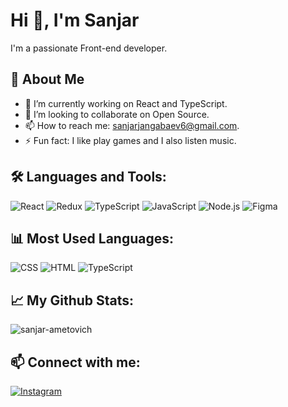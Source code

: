 # Hi 👋, I'm Sanjar

I'm a passionate Front-end developer.

## 🚀 About Me
- 🔭 I’m currently working on React and TypeScript.
- 👯 I’m looking to collaborate on Open Source.
- 📫 How to reach me: sanjarjangabaev6@gmail.com.
- ⚡ Fun fact: I like play games and I also listen music.

## 🛠️ Languages and Tools:
![React](https://img.shields.io/badge/React-20232A?style=for-the-badge&logo=react&logoColor=61DAFB)
![Redux](https://img.shields.io/badge/Redux-593D88?style=for-the-badge&logo=redux&logoColor=white)
![TypeScript](https://img.shields.io/badge/TypeScript-007ACC?style=for-the-badge&logo=typescript&logoColor=white)
![JavaScript](https://img.shields.io/badge/JavaScript-F7DF1E?style=for-the-badge&logo=javascript&logoColor=black)
![Node.js](https://img.shields.io/badge/Node.js-339933?style=for-the-badge&logo=nodedotjs&logoColor=white)
![Figma](https://img.shields.io/badge/Figma-F24E1E?style=for-the-badge&logo=figma&logoColor=white)

## 📊 Most Used Languages:
![CSS](https://img.shields.io/badge/CSS-1572B6?style=for-the-badge&logo=css3&logoColor=white)
![HTML](https://img.shields.io/badge/HTML-E34F26?style=for-the-badge&logo=html5&logoColor=white)
![TypeScript](https://img.shields.io/badge/TypeScript-007ACC?style=for-the-badge&logo=typescript&logoColor=white)

## 📈 My Github Stats:
![sanjar-ametovich](https://github-readme-stats.vercel.app/api?username=ваш_username&show_icons=true&theme=dark)

## 📫 Connect with me:
[![Instagram](https://img.shields.io/badge/Instagram-E4405F?style=for-the-badge&logo=instagram&logoColor=white)](https://instagram.com/sanjar_ametov1ch)
